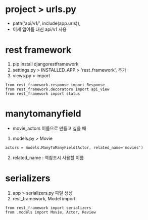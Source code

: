 # project > urls.py
- path('api/v1/', include(app.urls)),
- 이제 앱이름 대신 api/v1 사용

# rest framework
1. pip install djangorestframework
2. settings.py > INSTALLED_APP > 'rest_framework', 추가
3. views.py > import
```
from rest_framework.response import Response
from rest_framework.decorators import api_view
from rest_framework import status
```

# manytomanyfield
- movie_actors 이름으로 만들고 싶을 때
1. models.py > Movie
```
actors = models.ManyToManyField(Actor, related_name='movies')
```
2. related_name : 역참조시 사용할 이름

# serializers
1. app > serializers.py 파일 생성
2. rest_framework, Model import
```
from rest_framework import serializers
from .models import Movie, Actor, Review
```